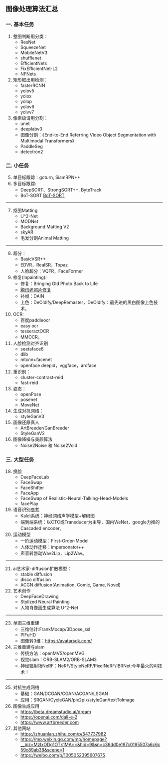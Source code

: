 ## 图像处理算法汇总

### 一. 基本任务
1. 整图判断用分类：
    - ResNet
    - SqueezeNet
    - MobileNetV3
    - shufflenet
    - EfficientNets
    - FixEfficientNet-L2
    - NFNets
2. 矩形框出用检测：
    - fasterRCNN
    - yolov5
    - yolox
    - yolop
    - yolov6
    - yolvv7
3. 像素级请用分割：
    - unet
    - deeplabv3
    - 图像分割：《End-to-End Referring Video Object Segmentation with Multimodal Transformers》
    - PaddleSeg
    - detectron2
### 二. 小任务
5. 单目标跟踪：goturn, SiamRPN++
6. 多目标跟踪: 
    - DeepSORT、StrongSORT++, ByteTrack
    - BoT-SORT [BoT-SORT](https://mp.weixin.qq.com/s/tLiKU1mwUXzZPaGeumW0Zg) 
---
7. 抠图Matting
    - U^2-Net
    - MODNet
    - Background Matting V2
    - skyAR
    - 毛发分割Animal Matting
---
8. 超分：
    - BasicVSR++
    - EDVR，RealSR，Topaz
    - 人脸超分：VQFR，FaceFormer
9. 修复(Inpainting):
    - 修复：Bringing Old Photo Back to Life
    - [腾讯老照片修复](https://github.com/TencentARC/GFPGAN)
    - 补帧：DAIN
    - 上色：DeOldify/DeepRemaster，DeOldify：最先进的黑白图像上色技术。
10. OCR:
    - 百度paddleocr
    - easy ocr
    - tesseractOCR
    - MMOCR。
11. 人脸检测对齐识别
    - seetaface6
    - dlib
    - mtcnn+facenet
    - openface  deepid，vggface，arcface
12. 重识别：
    - cluster-contrast-reid
    - fast-reid
13. 姿态：
    - openPose
    - posenet
    - MoveNet
14. 生成对抗网络：
    - styleGanV3
15. 画像还原真人
    - ArtBreeder/GanBreeder
    - StyleGanV2
17. 图像降噪与美颜算法
    - Noise2Noise 和 Noise2Void
### 三. 大型任务
18. 换脸
    - DeepFaceLab
    - FaceSwap
    - FaceShifter
    - FaceApp
    - FaceSwap of Realistic-Neural-Talking-Head-Models
    - facePlay
19. 语音识别[参考](https://www.zhihu.com/question/538957167/answer/2541020463)
    - Kaldi系统：神经网络声学模型+解码图
    - 端到端系统：以CTC或Transducer为主导，国内WeNet，google力推的Cascaded encoder。
20. 运动模型
    - 一阶运动模型：First-Order-Model
    - 人体动作迁移：impersonator++
    - 声音转唇动Wav2Lip，Lip2Wav。
---
21. ai艺术家-diffusion扩散模型： 
    - stable diffusion
    - disco diffusion
    - ACGN diffusion(Animation, Comic, Game, Novel)
22. 艺术创作
    - DeepFaceDrawing
    - Stylized Neural Painting
    - 人物肖像画生成算法 U^2-Net
---
23. 单图三维重建
    - 三维估计:FrankMocap/3Dpose_ssl
    - PIFuHD
    - 图像转3维：https://avatarsdk.com/
24. 三维重建与slam
    - 传统方法：openMVS/openMVG
    - 视觉slam：ORB-SLAM2/ORB-SLAM3
    - 神经辐射场NeRF：NeRF/StyleNeRF/PixelNeRF/IBRNet:今年最火的AI技术！
---
25. 对抗生成网络
    - 基础：GAN/DCGAN/CGAN/ACGAN/LSGAN
    - 应用：SRGAN/CycleGAN/pix2pix/styleGan/textToImage
26. 图像生成应用   
    - https://beta.dreamstudio.ai/dream
    - https://openai.com/dall-e-2
    - https://www.artbreeder.com
3. 其他网站
    - https://zhuanlan.zhihu.com/p/547737982
    - https://mp.weixin.qq.com/mp/homepage?__biz=MzIxODg1OTk1MA==&hid=9&sn=c36dd0e197c0195507a6c6c59c89ab38&scene=1
    - https://weibo.com/p/1005052395607675